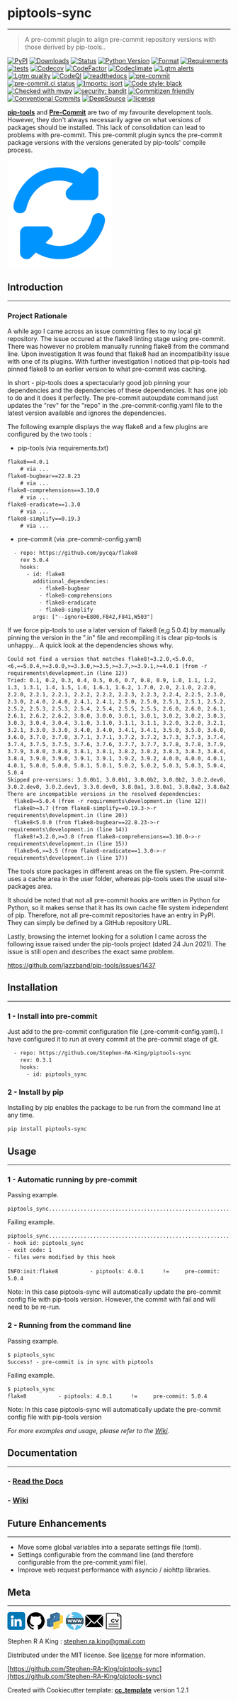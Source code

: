 # piptools-sync

---

> A pre-commit plugin to align pre-commit repository versions with those derived by pip-tools..

[![PyPI][pypi-image]][pypi-url]
[![Downloads][downloads-image]][downloads-url]
[![Status][status-image]][pypi-url]
[![Python Version][python-version-image]][pypi-url]
[![Format][format-image]][pypi-url]
[![Requirements][requirements-status-image]][requirements-status-url]
[![tests][tests-image]][tests-url]
[![Codecov][codecov-image]][codecov-url]
[![CodeFactor][codefactor-image]][codefactor-url]
[![Codeclimate][codeclimate-image]][codeclimate-url]
[![Lgtm alerts][lgtm-alerts-image]][lgtm-alerts-url]
[![Lgtm quality][lgtm-quality-image]][lgtm-quality-url]
[![CodeQl][codeql-image]][codeql-url]
[![readthedocs][readthedocs-image]][readthedocs-url]
[![pre-commit][pre-commit-image]][pre-commit-url]
[![pre-commit.ci status][pre-commit.ci-image]][pre-commit.ci-url]
[![Imports: isort][isort-image]][isort-url]
[![Code style: black][black-image]][black-url]
[![Checked with mypy][mypy-image]][mypy-url]
[![security: bandit][bandit-image]][bandit-url]
[![Commitizen friendly][commitizen-image]][commitizen-url]
[![Conventional Commits][conventional-commits-image]][conventional-commits-url]
[![DeepSource][deepsource-image]][deepsource-url]
[![license][license-image]][license-url]

[**pip-tools**][pip-tools-url] and [**Pre-Commit**][pre-commit-url] are two of my favourite development tools. However, they don't always necessarily agree
on what versions of packages should be installed.
This lack of consolidation can lead to problems with pre-commit.
This pre-commit plugin syncs the pre-commit package versions with the versions generated by pip-tools' compile process.

![](assets/header.png)

## Introduction

---

### Project Rationale

A while ago I came across an issue committing files to my local git repository. The issue occured at the flake8 linting stage using pre-commit.
There was however no problem manually running flake8 from the command line. Upon investigation It was found that flake8 had an
incompatibility issue with one of its plugins.
With further investigation I noticed that pip-tools had pinned flake8 to an earlier version to what pre-commit was caching.

In short - pip-tools does a spectacularly good job pinning your dependencies and the dependencies of these dependencies. It has one job to do and it does it perfectly.
The pre-commit autoupdate command just updates the "rev" for the "repo" in the .pre-commit-config.yaml file to the latest version available and ignores the dependencies.

The following example displays the way flake8 and a few plugins are configured by the two tools :

- pip-tools (via requirements.txt)

```shell
flake8==4.0.1
    # via ...
flake8-bugbear==22.8.23
    # via ...
flake8-comprehensions==3.10.0
    # via ...
flake8-eradicate==1.3.0
    # via ...
flake8-simplify==0.19.3
    # via ...
```

- pre-commit (via .pre-commit-config.yaml)

```shell
  - repo: https://github.com/pycqa/flake8
    rev 5.0.4
    hooks:
      - id: flake8
        additional_dependencies:
          - flake8-bugbear
          - flake8-comprehensions
          - flake8-eradicate
          - flake8-simplify
        args: ["--ignore=E800,F842,F841,W503"]
```

If we force pip-tools to use a later version of flake8 (e,g 5.0.4) by manually pinning the version in the ".in" file and recompiling it is clear pip-tools is unhappy... A quick look at the dependencies shows why.

```shell
Could not find a version that matches flake8!=3.2.0,<5.0.0,<6,==5.0.4,>=3.0.0,>=3.3.0,>=3.5,>=3.7,>=3.9.1,>=4.0.1 (from -r requirements\development.in (line 12))
Tried: 0.1, 0.2, 0.3, 0.4, 0.5, 0.6, 0.7, 0.8, 0.9, 1.0, 1.1, 1.2, 1.3, 1.3.1, 1.4, 1.5, 1.6, 1.6.1, 1.6.2, 1.7.0, 2.0, 2.1.0, 2.2.0, 2.2.0, 2.2.1, 2.2.1, 2.2.2, 2.2.2, 2.2.3, 2.2.3, 2.2.4, 2.2.5, 2.3.0, 2.3.0, 2.4.0, 2.4.0, 2.4.1, 2.4.1, 2.5.0, 2.5.0, 2.5.1, 2.5.1, 2.5.2, 2.5.2, 2.5.3, 2.5.3, 2.5.4, 2.5.4, 2.5.5, 2.5.5, 2.6.0, 2.6.0, 2.6.1, 2.6.1, 2.6.2, 2.6.2, 3.0.0, 3.0.0, 3.0.1, 3.0.1, 3.0.2, 3.0.2, 3.0.3, 3.0.3, 3.0.4, 3.0.4, 3.1.0, 3.1.0, 3.1.1, 3.1.1, 3.2.0, 3.2.0, 3.2.1, 3.2.1, 3.3.0, 3.3.0, 3.4.0, 3.4.0, 3.4.1, 3.4.1, 3.5.0, 3.5.0, 3.6.0, 3.6.0, 3.7.0, 3.7.0, 3.7.1, 3.7.1, 3.7.2, 3.7.2, 3.7.3, 3.7.3, 3.7.4, 3.7.4, 3.7.5, 3.7.5, 3.7.6, 3.7.6, 3.7.7, 3.7.7, 3.7.8, 3.7.8, 3.7.9, 3.7.9, 3.8.0, 3.8.0, 3.8.1, 3.8.1, 3.8.2, 3.8.2, 3.8.3, 3.8.3, 3.8.4, 3.8.4, 3.9.0, 3.9.0, 3.9.1, 3.9.1, 3.9.2, 3.9.2, 4.0.0, 4.0.0, 4.0.1, 4.0.1, 5.0.0, 5.0.0, 5.0.1, 5.0.1, 5.0.2, 5.0.2, 5.0.3, 5.0.3, 5.0.4, 5.0.4
Skipped pre-versions: 3.0.0b1, 3.0.0b1, 3.0.0b2, 3.0.0b2, 3.0.2.dev0, 3.0.2.dev0, 3.0.2.dev1, 3.3.0.dev0, 3.8.0a1, 3.8.0a1, 3.8.0a2, 3.8.0a2
There are incompatible versions in the resolved dependencies:
  flake8==5.0.4 (from -r requirements\development.in (line 12))
  flake8>=3.7 (from flake8-simplify==0.19.3->-r requirements\development.in (line 20))
  flake8<5.0.0 (from flake8-bugbear==22.8.23->-r requirements\development.in (line 14))
  flake8!=3.2.0,>=3.0 (from flake8-comprehensions==3.10.0->-r requirements\development.in (line 15))
  flake8<6,>=3.5 (from flake8-eradicate==1.3.0->-r requirements\development.in (line 17))
```

The tools store packages in different areas on the file system. Pre-commit uses a cache area in the user folder, whereas pip-tools uses the usual site-packages area.

It should be noted that not all pre-commit hooks are written in Python for Python, so it makes sense that it has its own cache file system independent of pip.
Therefore, not all pre-commit repositories have an entry in PyPI. They can simply be defined by a GitHub repository URL.

Lastly, browsing the internet looking for a solution I came across the following issue raised under the pip-tools project (dated 24 Jun 2021).
The issue is still open and describes the exact same problem.

https://github.com/jazzband/pip-tools/issues/1437

## Installation

---

### 1 - Install into pre-commit

Just add to the pre-commit configuration file (.pre-commit-config.yaml).
I have configured it to run at every commit at the pre-commit stage of git.

```shell
  - repo: https://github.com/Stephen-RA-King/piptools-sync
    rev: 0.3.1
    hooks:
      - id: piptools_sync
```

### 2 - Install by pip

Installing by pip enables the package to be run from the command line at any time.

```sh
pip install piptools-sync
```

## Usage

---

### 1 - Automatic running by pre-commit

Passing example.

```shell
piptools_sync............................................................Passed
```

Failing example.

```shell
piptools_sync............................................................Failed
- hook id: piptools_sync
- exit code: 1
- files were modified by this hook

INFO:init:flake8          - piptools: 4.0.1      !=     pre-commit: 5.0.4
```

Note: In this case piptools-sync will automatically update the pre-commit config file with pip-tools version.
However, the commit with fail and will need to be re-run.

### 2 - Running from the command line

Passing example.

```shell
$ piptools_sync
Success! - pre-commit is in sync with piptools
```

Failing example.

```shell
$ piptools_sync
flake8          - piptools: 4.0.1      !=     pre-commit: 5.0.4
```

Note: In this case piptools-sync will automatically update the pre-commit config file with pip-tools version

_For more examples and usage, please refer to the [Wiki][wiki]._

## Documentation

---

### - [**Read the Docs**](https://piptools-sync.readthedocs.io/en/latest/)

### - [**Wiki**](https://github.com/Stephen-RA-King/piptools-sync/wiki)

## Future Enhancements

---

- Move some global variables into a separate settings file (toml).
- Settings configurable from the command line (and therefore configurable from the pre-commit.yaml file).
- Improve web request performance with asyncio / aiohttp libraries.

## Meta

---

[![](assets/linkedin.png)](https://linkedin.com/in/stephen-k-3a4644210)
[![](assets/github.png)](https://github.com/Stephen-RA-King)
[![](assets/pypi.png)](https://pypi.org/project/piptools-sync/)
[![](assets/www.png)](https://www.justpython.tech)
[![](assets/email.png)](mailto:stephen.ra.king@gmail.com)
[![](assets/cv.png)](https://justpython.tech/wp-content/uploads/CV.pdf)

Stephen R A King : stephen.ra.king@gmail.com

Distributed under the MIT license. See [license][license-url] for more information.

[https://github.com/Stephen-RA-King/piptools-sync](https://github.com/Stephen-RA-King/piptools-sync)

Created with Cookiecutter template: [**cc_template**][cc_template-url] version 1.2.1

<!-- Markdown link & img dfn's -->

[bandit-image]: https://img.shields.io/badge/security-bandit-yellow.svg
[bandit-url]: https://github.com/PyCQA/bandit
[black-image]: https://img.shields.io/badge/code%20style-black-000000.svg
[black-url]: https://github.com/psf/black
[cc_template-url]: https://github.com/Stephen-RA-King/cc_template
[codeclimate-image]: https://api.codeclimate.com/v1/badges/9543c409696e9976a987/maintainability
[codeclimate-url]: https://codeclimate.com/github/Stephen-RA-King/piptools-sync/maintainability
[codecov-image]: https://codecov.io/gh/Stephen-RA-King/piptools-sync/branch/main/graph/badge.svg
[codecov-url]: https://app.codecov.io/gh/Stephen-RA-King/piptools-sync
[codefactor-image]: https://www.codefactor.io/repository/github/Stephen-RA-King/piptools-sync/badge
[codefactor-url]: https://www.codefactor.io/repository/github/Stephen-RA-King/piptools-sync
[codeql-image]: https://github.com/Stephen-RA-King/piptools-sync/actions/workflows/codeql-analysis.yml/badge.svg
[codeql-url]: https://github.com/Stephen-RA-King/piptools-sync/actions/workflows/codeql-analysis.yml
[commitizen-image]: https://img.shields.io/badge/commitizen-friendly-brightgreen.svg
[commitizen-url]: http://commitizen.github.io/cz-cli/
[conventional-commits-image]: https://img.shields.io/badge/Conventional%20Commits-1.0.0-yellow.svg?style=flat-square
[conventional-commits-url]: https://conventionalcommits.org
[deepsource-image]: https://static.deepsource.io/deepsource-badge-light-mini.svg
[deepsource-url]: https://deepsource.io/gh/Stephen-RA-King/piptools-sync/?ref=repository-badge
[downloads-image]: https://static.pepy.tech/personalized-badge/piptools-sync?period=total&units=international_system&left_color=black&right_color=orange&left_text=Downloads
[downloads-url]: https://pepy.tech/project/piptools-sync
[format-image]: https://img.shields.io/pypi/format/piptools-sync
[isort-image]: https://img.shields.io/badge/%20imports-isort-%231674b1?style=flat&labelColor=ef8336
[isort-url]: https://github.com/pycqa/isort/
[lgtm-alerts-image]: https://img.shields.io/lgtm/alerts/g/Stephen-RA-King/piptools-sync.svg?logo=lgtm&logoWidth=18
[lgtm-alerts-url]: https://lgtm.com/projects/g/Stephen-RA-King/piptools-sync/alerts/
[lgtm-quality-image]: https://img.shields.io/lgtm/grade/python/g/Stephen-RA-King/piptools-sync.svg?logo=lgtm&logoWidth=18
[lgtm-quality-url]: https://lgtm.com/projects/g/Stephen-RA-King/piptools-sync/context:python
[license-image]: https://img.shields.io/pypi/l/piptools-sync
[license-url]: https://github.com/Stephen-RA-King/piptools-sync/blob/main/LICENSE
[mypy-image]: http://www.mypy-lang.org/static/mypy_badge.svg
[mypy-url]: http://mypy-lang.org/
[pip-tools-url]: https://github.com/jazzband/pip-tools/
[pre-commit-image]: https://img.shields.io/badge/pre--commit-enabled-brightgreen?logo=pre-commit&logoColor=white
[pre-commit-url]: https://github.com/pre-commit/pre-commit
[pre-commit.ci-image]: https://results.pre-commit.ci/badge/github/Stephen-RA-King/piptools-sync/main.svg
[pre-commit.ci-url]: https://results.pre-commit.ci/latest/github/Stephen-RA-King/piptools-sync/main
[pypi-url]: https://pypi.org/project/piptools-sync/
[pypi-image]: https://img.shields.io/pypi/v/piptools-sync.svg
[python-version-image]: https://img.shields.io/pypi/pyversions/piptools-sync
[readthedocs-image]: https://readthedocs.org/projects/piptools-sync/badge/?version=latest
[readthedocs-url]: https://piptools-sync.readthedocs.io/en/latest/?badge=latest
[requirements-status-image]: https://requires.io/github/Stephen-RA-King/piptools-sync/requirements.svg?branch=main
[requirements-status-url]: https://requires.io/github/Stephen-RA-King/piptools-sync/requirements/?branch=main
[status-image]: https://img.shields.io/pypi/status/piptools-sync.svg
[tests-image]: https://github.com/Stephen-RA-King/piptools-sync/actions/workflows/tests.yml/badge.svg
[tests-url]: https://github.com/Stephen-RA-King/piptools-sync/actions/workflows/tests.yml
[wiki]: https://github.com/Stephen-RA-King/piptools-sync/wiki
